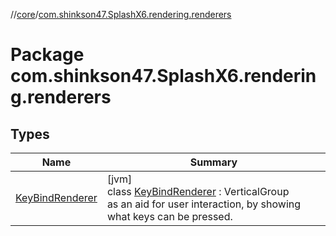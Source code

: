 //[core](../../index.md)/[com.shinkson47.SplashX6.rendering.renderers](index.md)

# Package com.shinkson47.SplashX6.rendering.renderers

## Types

| Name | Summary |
|---|---|
| [KeyBindRenderer](-key-bind-renderer/index.md) | [jvm]<br>class [KeyBindRenderer](-key-bind-renderer/index.md) : VerticalGroup<br>as an aid for user interaction, by showing what keys can be pressed. |
